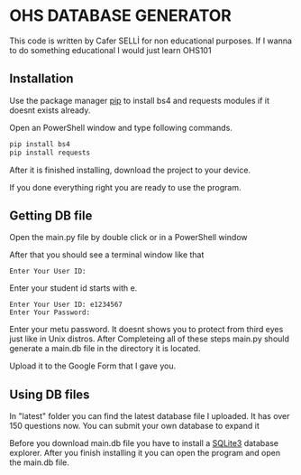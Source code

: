 # OHS DATABASE GENERATOR
This code is written by Cafer SELLİ for non educational purposes. If I wanna to do something educational I would just learn OHS101


## Installation

Use the package manager [pip](https://pip.pypa.io/en/stable/)  to install bs4 and requests modules if it doesnt exists already.

Open an PowerShell window and type following commands.
```bash
pip install bs4
pip install requests
```
After it is finished installing, download the project to your device.

If you done everything right you are ready to use the program.

## Getting DB file

Open the main.py file by double click or in a PowerShell window

After that you should see a terminal window like that
```
Enter Your User ID:
```
Enter your student id starts with e.

```
Enter Your User ID: e1234567
Enter Your Password: 
```
Enter your metu password. It doesnt shows you to protect from third eyes just like in Unix distros.
After Completeing all of these steps main.py should generate a main.db file in the directory it is located.

Upload it to the Google Form that I gave you.

## Using DB files

In "latest" folder you can find the latest database file I uploaded. It has over 150 questions now. You can submit your own database to expand it

Before you download main.db file you have to install a [SQLite3](https://sqlitebrowser.org/) database explorer. 
After you finish installing it you can open the program and open the main.db file.





